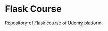 # Flask Course

Repository of [Flask course](https://www.udemy.com/course/programacion-desarrollo-web/) of [Udemy platform](https://www.udemy.com/).
